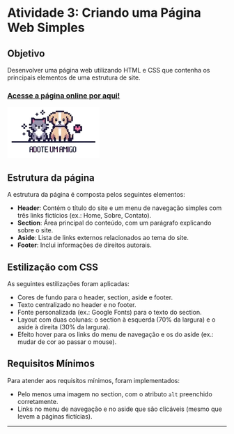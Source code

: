 # Atividade 3: Criando uma Página Web Simples

## Objetivo
Desenvolver uma página web utilizando HTML e CSS que contenha os principais elementos de uma estrutura de site.

### [Acesse a página online por aqui!](https://adoteumanimal.vercel.app/)

![Logo do Site](./assets/website-logo.png)

## Estrutura da página

A estrutura da página é composta pelos seguintes elementos:

- **Header**: Contém o título do site e um menu de navegação simples com três links fictícios (ex.: Home, Sobre, Contato).
- **Section**: Área principal do conteúdo, com um parágrafo explicando sobre o site.
- **Aside**: Lista de links externos relacionados ao tema do site.
- **Footer**: Inclui informações de direitos autorais.

## Estilização com CSS

As seguintes estilizações foram aplicadas:

- Cores de fundo para o header, section, aside e footer.
- Texto centralizado no header e no footer.
- Fonte personalizada (ex.: Google Fonts) para o texto do section.
- Layout com duas colunas: o section à esquerda (70% da largura) e o aside à direita (30% da largura).
- Efeito hover para os links do menu de navegação e os do aside (ex.: mudar de cor ao passar o mouse).

## Requisitos Mínimos

Para atender aos requisitos mínimos, foram implementados:

- Pelo menos uma imagem no section, com o atributo `alt` preenchido corretamente.
- Links no menu de navegação e no aside que são clicáveis (mesmo que levem a páginas fictícias).

---